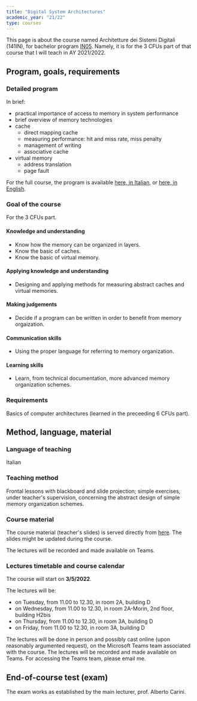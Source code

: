 ```yaml
---
title: "Digital System Architectures"
academic_year: "21/22"
type: courses
---
```


This page is about the course named Architetture dei Sistemi Digitali (141IN), for bachelor program [IN05](https://corsi.units.it/IN20/descrizione-corso).
Namely, it is for the 3 CFUs part of that course that I will teach in AY 2021/2022.

## Program, goals, requirements

### Detailed program
In brief:
- practical importance of access to memory in system performance
- brief overview of memory technologies
- cache
	-	direct mapping cache
	- measuring performance: hit and miss rate, miss penalty
	- management of writing
	- associative cache
- virtual memory
	- address translation
	- page fault

For the full course, the program is available [here, in Italian](https://corsi.units.it/in05/modulo/architetture-sistemi-digitali-141in-2021-in056-ord-2016-informatica), or [here, in English](https://corsi.units.it/en/in05/teaching-unit/141in-2021-in056-ord-2016-informatica).

### Goal of the course
For the 3 CFUs part.

#### Knowledge and understanding
- Know how the memory can be organized in layers.
- Know the basic of caches.
- Know the basic of virtual memory.

#### Applying knowledge and understanding
- Designing and applying methods for measuring abstract caches and virtual memories.

#### Making judgements
- Decide if a program can be written in order to benefit from memory orgaization.

#### Communication skills
- Using the proper language for referring to memory organization.

#### Learning skills
- Learn, from technical documentation, more advanced memory organization schemes.

### Requirements
Basics of computer architectures (learned in the preceeding 6 CFUs part).

## Method, language, material

### Language of teaching
Italian

### Teaching method
Frontal lessons with blackboard and slide projection; simple exercises, under teacher's supervision, concerning the abstract design of simple memory organization schemes.

### Course material
The course material (teacher's slides) is served directly from [here](https://medvet.inginf.units.it/slides/digital-system-architectures-memory-2122).
The slides might be updated during the course.

The lectures will be recorded and made available on Teams.

### Lectures timetable and course calendar
The course will start on **3/5/2022**.

The lectures will be:
- on Tuesday, from 11.00 to 12.30, in room 2A, building D
- on Wednesday, from 11.00 to 12.30, in room 2A-Morin, 2nd floor, building H2bis
- on Thursday, from 11.00 to 12.30, in room 3A, building D
- on Friday, from 11.00 to 12.30, in room 3A, building D

The lectures will be done in person and possibly cast online (upon reasonably argumented request), on the Microsoft Teams team associated with the course.
The lectures will be recorded and made available on Teams.
For accessing the Teams team, please email me.

## End-of-course test (exam)
The exam works as established by the main lecturer, prof. Alberto Carini.
